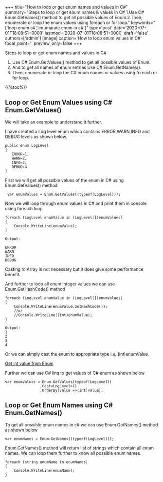 +++
title="How to loop or get enum names and values in C#"
summary="Steps to loop or get enum names & values in C# 1.Use C# Enum.GetValues() method to get all possible values of Enum.2.Then, enumerate or loop the enum values using foreach or for loop."
keywords="['loop enum c#','enumarate enum in c#']"
type='post'
date='2020-07-01T18:08:51+0000'
lastmod='2020-07-01T18:08:51+0000'
draft='false'
authors=['admin']
[image]
caption='How to loop enum values in C#'
focal_point=''
preview_only=false
+++

Steps to loop or get enum names and values in C#

1. Use C# Enum.GetValues() method to get all possible values of Enum.
2. And to get all names of enum entries Use C# Enum.GetNames().
2. Then, enumerate or loop the C# enum names or values using foreach or for loop. 

{{%toc%}}

## Loop or Get Enum Values using C# Enum.GetValues() 

We will take an example to understand it further.

I have created a Log level enum which contains ERROR,WARN,INFO and DEBUG levels as shown below.

```
public enum LogLevel
{
   ERROR=1, 
   WARN=2, 
   INFO=3, 
   DEBUG=4
}
```

First we will get all possible values of the enum in C# using Enum.GetValues() method 

```
 var enumValues = Enum.GetValues((typeof(LogLevel)));
```

Now we will loop through enum values in C# and print them in console using foreach loop

```
foreach (LogLevel enumValue in (LogLevel[])enumValues)
{
    Console.WriteLine(enumValue);
}

Output:

ERROR 
WARN 
INFO 
DEBUG

```

Casting to Array is not necessary but it does give some performance benefit.

And further to loop all enum integer values we can use Enum.GetHashCode() method

```
foreach (LogLevel enumValue in (LogLevel[])enumValues)
{
    Console.WriteLine(enumValue.GetHashCode());
    //or
    //Console.WriteLine((int)enumValue);
}

Output:
1 
2
3
4
```

Or we can simply cast the enum to appropriate type i.e, (int)enumValue.

[Get int value from Enum](https://www.arungudelli.com/tutorial/c-sharp/get-int-value-from-enum-c-sharp-example/)

Further we can use C# linq to get values of C# enum as shown below 

```
var enumValues = Enum.GetValues(typeof(LogLevel))
                .Cast<LogLevel>()
                .OrderBy(value =>(int)value);

```

## Loop or Get Enum Names using C# Enum.GetNames() 

To get all possible enum names in c# we can use Enum.GetNames() method as shown below

```
var enumNames = Enum.GetNames((typeof(LogLevel)));
```

Enum.GetNames() method will return list of strings which contain all enum names.
We can loop them further to know all possible enum names.

```
foreach (string enumName in enumNames)
{
    Console.WriteLine(enumName);
}
```


